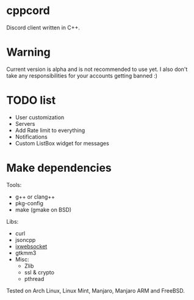 # cppcord
Discord client written in C++.

# Warning
Current version is alpha and is not recommended to use yet.
I also don't take any responsibilities for your accounts getting banned :)

# TODO list
- User customization
- Servers
- Add Rate limit to everything
- Notifications
- Custom ListBox widget for messages

# Make dependencies 
Tools:
  - g++ or clang++
  - pkg-config
  - make (gmake on BSD)

Libs:
  - curl
  - jsoncpp
  - [ixwebsocket](https://github.com/machinezone/IXWebSocket)
  - gtkmm3
  - Misc:
    - Zlib
    - ssl & crypto
    - pthread

Tested on Arch Linux, Linux Mint, Manjaro, Manjaro ARM and FreeBSD.
